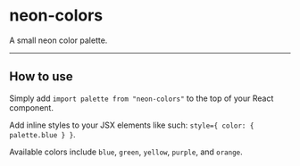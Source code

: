 # neon-colors

A small neon color palette.

---

## How to use

Simply add `import palette from "neon-colors"` to the top of your React component.

Add inline styles to your JSX elements like such: `style={ color: { palette.blue } }`.

Available colors include `blue`, `green`, `yellow`, `purple`, and `orange`.
